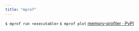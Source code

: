 ```yaml
---
title: "mprof"
---
```


`$ mprof run <executable>`
`$ mprof plot`
[memory-profiler · PyPI](https://pypi.org/project/memory-profiler/)
